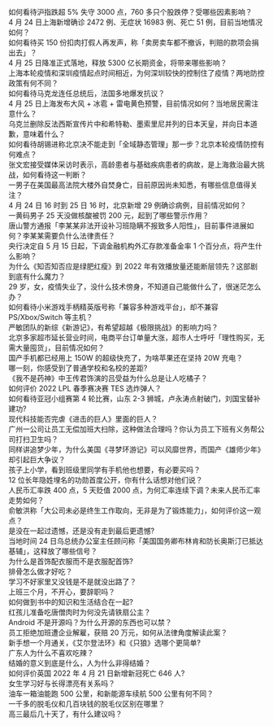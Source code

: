 如何看待沪指跌超 5% 失守 3000 点，760 多只个股跌停？受哪些因素影响？  
4 月 24 日上海新增确诊 2472 例、无症状 16983 例、死亡 51 例，目前当地情况如何？  
如何看待买 150 份扣肉打假人再发声，称「卖房卖车都不撤诉，判赔的款项会捐出去」？  
4 月 25 日降准正式落地，释放 5300 亿长期资金，将带来哪些影响？  
上海本轮疫情和深圳疫情起点时间相近，为何深圳较快的控制住了疫情？两地防控政策有何不同？  
如何看待马克龙连任总统后，法国多地爆发抗议？  
4 月 25 日上海发布大风 + 冰雹 + 雷电黄色预警，目前情况如何？当地居民需注意什么？  
乌克兰删除反法西斯宣传片中和希特勒、墨索里尼并列的日本天皇，并向日本道歉，意味着什么？  
如何看待胡锡进称北京决不能走到「全域静态管理」那一步？北京本轮疫情防控有何难点？  
张文宏接受媒体采访时表示，高龄患者与基础疾病患者的病故，是上海救治最大挑战，如何看待这一判断？  
一男子在美国最高法院大楼外自焚身亡，目前原因尚未知悉，有哪些信息值得关注？  
4 月 24 日 16 时到 25 日 16 时，北京新增 29 例确诊病例，目前情况如何？  
一黄码男子 25 天没做核酸被罚 200 元，起到了哪些警示作用？  
唐山警方通报「李某某非法开设补习班隐瞒不报致多人阳性」，目前事件进展如何？李某某需要负什么法律责任？  
央行决定自 5 月 15 日起，下调金融机构外汇存款准备金率 1 个百分点，将产生什么影响？  
为什么《知否知否应是绿肥红瘦》到 2022 年有效播放量还能断层领先？这部剧到底有什么魔力？  
29 岁，女，疫情失业了，没什么技术傍身，不知道自己能做什么了，很迷茫怎么办？  
如何看待小米游戏手柄精英版号称「兼容多种游戏平台」，却不兼容 PS/Xbox/Switch 等主机？  
严敏团队的新综《新游记》，有希望超越《极限挑战》的影响力吗？  
北京多家超市延长营业时间，电商平台订单量大涨，超市人士呼吁「理性购买，无需大量囤货」，目前情况如何？  
国产手机都已经用上 150W 的超级快充了，为啥苹果还在坚持 20W 充电？  
哪一刻，你感受到了普通学校和名校的差距?  
《我不是药神》中王传君饰演的吕受益为什么总是让人吃橘子？  
如何评价 2022 LPL 春季赛决赛 TES 选炸弹人？  
如何看待亚冠小组赛第 4 轮比赛，山东 2-3 狮城，卢永涛点射破门，刘国宝替补建功?  
现代科技能否完虐《进击的巨人》里面的巨人？  
广州一公司让员工无偿加班大扫除，这种做法合理吗？你认为员工下班有义务帮公司打扫卫生吗？  
同样讲追梦少年，为什么美国《寻梦环游记》可以风靡世界，而国产《雄师少年》却引起巨大争议？  
孩子上小学，看到班级里同学有手机他也想要，有必要买吗？  
12 位长年隐姓埋名的功勋首度公开，你有什么话想对他们说？  
人民币汇率跌 400 点，5 天贬值 2000 点，为何汇率连续下调？未来人民币汇率走势如何？  
俞敏洪称「大公司未必是终生工作取向，无非是为了锻炼能力」，如何评价这一观点？  
是没在一起过遗憾，还是没有走到最后更遗憾?  
当地时间 24 日乌总统办公室主任顾问称「美国国务卿布林肯和防长奥斯汀已抵达基辅」，这释放了哪些信号？  
为什么是首饰配衣服而不是衣服配首饰?  
排骨怎么做才好吃？  
学习不好家里又没钱是不是就没出路了？  
上班三个月，不开心，要辞职吗？  
如何做到书中的知识和生活结合在一起?  
红孩儿准备吃唐僧肉时为何没先请铁扇公主？  
Android 不是开源吗？为什么开源的东西也可以禁？  
员工拒绝加班遭企业解雇，获赔 20 万元，如何从法律角度解读此案？  
新手想一个月通关，《艾尔登法环》和《只狼》选哪个更简单?  
广东人为什么不喜欢吃辣？  
结婚的意义到底是什么，人为什么非得结婚？  
如何评价英国 2022 年 4 月 21 日新增新冠死亡 646 人?  
女生学习好与长得漂亮有关系吗？  
油车一箱油能跑 500 公里，和新能源车续航 500 公里有何不同？  
一千多的脱毛仪和几百块钱的脱毛仪区别在哪里？  
高三最后几十天了，有什么建议吗？  
